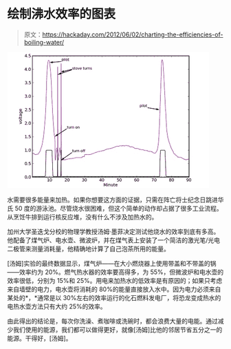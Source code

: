 # 绘制沸水效率的图表

> 原文：<https://hackaday.com/2012/06/02/charting-the-efficiencies-of-boiling-water/>

![](img/d256bb777407c4fdbb19e30f0304e6f9.png "water")

水需要很多能量来加热。如果你想要这方面的证据，只需在阵亡将士纪念日跳进华氏 50 度的游泳池。尽管烧水很困难，但这个简单的动作却占据了很多工业流程。从烹饪牛排到运行核反应堆，没有什么不涉及加热水的。

加州大学圣迭戈分校的物理学教授汤姆·墨菲决定测试他烧水的效率到底有多高。他配备了煤气炉、电水壶、微波炉，并在煤气表上安装了一个简洁的激光笔/光电二极管来测量消耗量，他精确地计算了自己泡茶所用的能量。

[汤姆]实验的最终数据显示，煤气炉——在大小燃烧器上使用带盖和不带盖的锅——效率约为 20%。燃气热水器的效率要高得多，为 55%，但微波炉和电水壶的效率很低，分别为 15%和 25%。用电来加热水的低效率是有原因的；如果只考虑来自墙壁的电力，电水壶将消耗的 80%的能量直接放入水中。因为电力必须来自某处的*，*通常是以 30%左右的效率运行的化石燃料发电厂，将恐龙变成热水的电热水壶方法只有大约 25%的效率。

由此得出的结论是，每次你洗澡、煮咖啡或洗碗时，都会浪费大量的电能。通过减少我们使用的能源，我们都可以做得更好，就像[汤姆]比他的邻居节省五分之一的能源。干得好，[汤姆]。